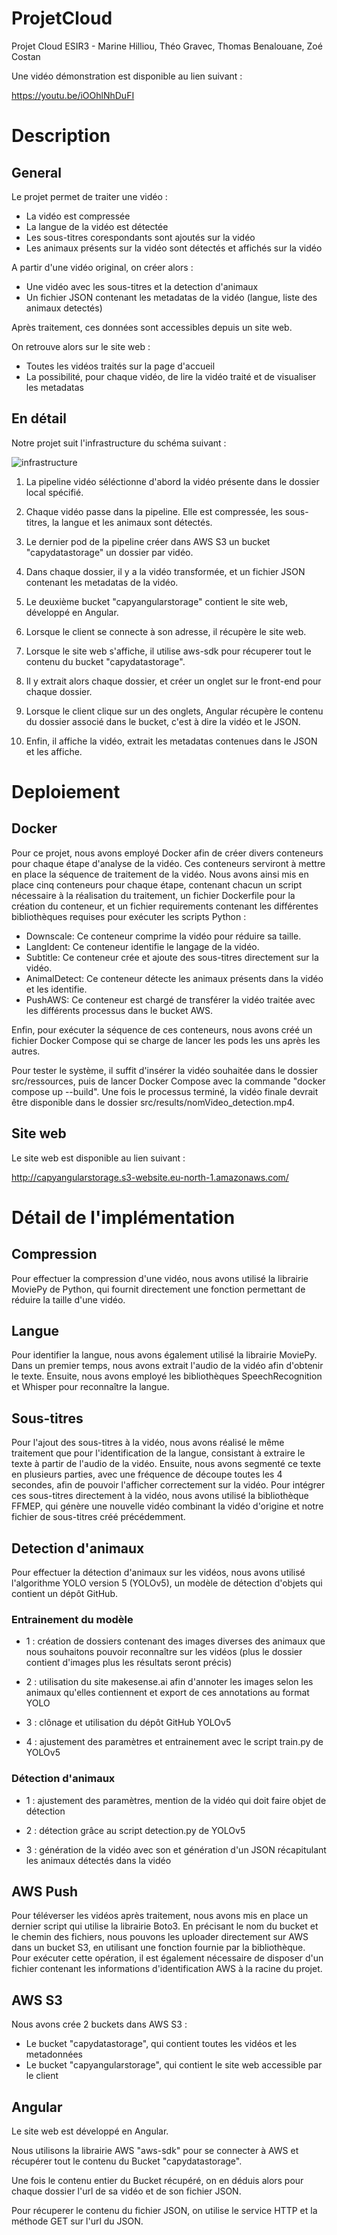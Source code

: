 # ProjetCloud

Projet Cloud ESIR3 - Marine Hilliou, Théo Gravec, Thomas Benalouane, Zoé Costan

Une vidéo démonstration est disponible au lien suivant :

https://youtu.be/iOOhlNhDuFI

# Description

## General

Le projet permet de traiter une vidéo :
- La vidéo est compressée
- La langue de la vidéo est détectée
- Les sous-titres corespondants sont ajoutés sur la vidéo
- Les animaux présents sur la vidéo sont détectés et affichés sur la vidéo

A partir d'une vidéo original, on créer alors :
- Une vidéo avec les sous-titres et la detection d'animaux 
- Un fichier JSON contenant les metadatas de la vidéo (langue, liste des animaux detectés)

Après traitement, ces données sont accessibles depuis un site web.

On retrouve alors sur le site web :
- Toutes les vidéos traités sur la page d'accueil
- La possibilité, pour chaque vidéo, de lire la vidéo traité et de visualiser les metadatas

## En détail

Notre projet suit l'infrastructure du schéma suivant :

![infrastructure](infrastructure.png)

1. La pipeline vidéo séléctionne d'abord la vidéo présente dans le dossier local spécifié.

2. Chaque vidéo passe dans la pipeline. Elle est compressée, les sous-titres, la langue et les animaux sont détectés.

3. Le dernier pod de la pipeline créer dans AWS S3 un bucket "capydatastorage" un dossier par vidéo.

4. Dans chaque dossier, il y a la vidéo transformée, et un fichier JSON contenant les metadatas de la vidéo.

5. Le deuxième bucket "capyangularstorage" contient le site web, développé en Angular.

6. Lorsque le client se connecte à son adresse, il récupère le site web.

7. Lorsque le site web s'affiche, il utilise aws-sdk pour récuperer tout le contenu du bucket "capydatastorage".

8. Il y extrait alors chaque dossier, et créer un onglet sur le front-end pour chaque dossier.

9. Lorsque le client clique sur un des onglets, Angular récupère le contenu du dossier associé dans le bucket, c'est à dire la vidéo et le JSON.

10. Enfin, il affiche la vidéo, extrait les metadatas contenues dans le JSON et les affiche.
    
# Deploiement

## Docker

Pour ce projet, nous avons employé Docker afin de créer divers conteneurs pour chaque étape d'analyse de la vidéo. Ces conteneurs serviront à mettre en place la séquence de traitement de la vidéo. Nous avons ainsi mis en place cinq conteneurs pour chaque étape, contenant chacun un script nécessaire à la réalisation du traitement, un fichier Dockerfile pour la création du conteneur, et un fichier requirements contenant les différentes bibliothèques requises pour exécuter les scripts Python :
- Downscale: Ce conteneur comprime la vidéo pour réduire sa taille.
- LangIdent: Ce conteneur identifie le langage de la vidéo.
- Subtitle: Ce conteneur crée et ajoute des sous-titres directement sur la vidéo.
- AnimalDetect: Ce conteneur détecte les animaux présents dans la vidéo et les identifie.
- PushAWS: Ce conteneur est chargé de transférer la vidéo traitée avec les différents processus dans le bucket AWS.

Enfin, pour exécuter la séquence de ces conteneurs, nous avons créé un fichier Docker Compose qui se charge de lancer les pods les uns après les autres.

Pour tester le système, il suffit d'insérer la vidéo souhaitée dans le dossier src/ressources, puis de lancer Docker Compose avec la commande "docker compose up --build". Une fois le processus terminé, la vidéo finale devrait être disponible dans le dossier src/results/nomVideo_detection.mp4.

## Site web

Le site web est disponible au lien suivant :

http://capyangularstorage.s3-website.eu-north-1.amazonaws.com/

# Détail de l'implémentation

## Compression

Pour effectuer la compression d'une vidéo, nous avons utilisé la librairie MoviePy de Python, qui fournit directement une fonction permettant de réduire la taille d'une vidéo.

## Langue

Pour identifier la langue, nous avons également utilisé la librairie MoviePy. Dans un premier temps, nous avons extrait l'audio de la vidéo afin d'obtenir le texte. Ensuite, nous avons employé les bibliothèques SpeechRecognition et Whisper pour reconnaître la langue.

## Sous-titres

Pour l'ajout des sous-titres à la vidéo, nous avons réalisé le même traitement que pour l'identification de la langue, consistant à extraire le texte à partir de l'audio de la vidéo. Ensuite, nous avons segmenté ce texte en plusieurs parties, avec une fréquence de découpe toutes les 4 secondes, afin de pouvoir l'afficher correctement sur la vidéo. Pour intégrer ces sous-titres directement à la vidéo, nous avons utilisé la bibliothèque FFMEP, qui génère une nouvelle vidéo combinant la vidéo d'origine et notre fichier de sous-titres créé précédemment.

## Detection d'animaux

Pour effectuer la détection d'animaux sur les vidéos, nous avons utilisé l'algorithme YOLO version 5 (YOLOv5), un modèle de détection d'objets qui contient un dépôt GitHub. 

### Entrainement du modèle

- 1 : création de dossiers contenant des images diverses des animaux que nous souhaitons pouvoir reconnaître sur les vidéos (plus le dossier contient d'images plus les résultats seront précis)
  
- 2 : utilisation du site makesense.ai afin d'annoter les images selon les animaux qu'elles contiennent et export de ces annotations au format YOLO

- 3 : clônage et utilisation du dépôt GitHub YOLOv5
  
- 4 : ajustement des paramètres et entrainement avec le script train.py de YOLOv5

### Détection d'animaux

- 1 : ajustement des paramètres, mention de la vidéo qui doit faire objet de détection

- 2 : détection grâce au script detection.py de YOLOv5

- 3 : génération de la vidéo avec son et génération d'un JSON récapitulant les animaux détectés dans la vidéo
  
## AWS Push

Pour téléverser les vidéos après traitement, nous avons mis en place un dernier script qui utilise la librairie Boto3. En précisant le nom du bucket et le chemin des fichiers, nous pouvons les uploader directement sur AWS dans un bucket S3, en utilisant une fonction fournie par la bibliothèque. Pour exécuter cette opération, il est également nécessaire de disposer d'un fichier contenant les informations d'identification AWS à la racine du projet.

## AWS S3

Nous avons crée 2 buckets dans AWS S3 :
- Le bucket "capydatastorage", qui contient toutes les vidéos et les metadonnées
- Le bucket "capyangularstorage", qui contient le site web accessible par le client

## Angular

Le site web est développé en Angular.

Nous utilisons la librairie AWS "aws-sdk" pour se connecter à AWS et récupérer tout le contenu du Bucket "capydatastorage".

Une fois le contenu entier du Bucket récupéré, on en déduis alors pour chaque dossier l'url de sa vidéo et de son fichier JSON.

Pour récuperer le contenu du fichier JSON, on utilise le service HTTP et la méthode GET sur l'url du JSON.
